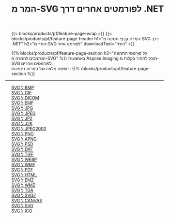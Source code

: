 ﻿---
title: המר מ-SVG לפורמטים אחרים דרך .NET 
weight: 3920
url: /he/net/conversion/from/svg 
lang: he
langdirlevel: 2
locales: zh-hans,ja,it,ru,de,es,fr,nl,id,lt,pl,pt,vi,tr,ko,zh-hant,ar,hi,th,sv,cs,uk,he
description: באמצעות Aspose.Imaging תוכל להמיר בקלות מ-SVG לפורמט אחר
---

{{< blocks/products/pf/feature-page-wrap >}}
{{< blocks/products/pf/feature-page-header h1="המרת קבצי תמונה מ-SVG דרך .NET" h2="המר מ-SVG לפורמט אחר" downloadText="הורד" >}}


{{% blocks/products/pf/feature-page-section  h2="כל פורמטי התמונה הנתמכים להמרה מ-SVG" %}}
באמצעות Aspose.Imaging תוכל להמיר בקלות מ-SVG לפורמטים אחרים.
<br/>
רשימה מלאה של המרות נתמכות:
{{% /blocks/products/pf/feature-page-section %}}
<div class="container-fluid productfamilypage bg-gray">
    <div class="convertypes bg-gray agp-content section">
        <div class="container">
		<hr style="margin-left:-20px;"/>
		<div class="row other-converters">
		    <div class='col-md-2 other-converter remove-lp remove-rp'><a href="/imaging/he/net/conversion/svg-to-bmp" >SVG ל BMP</a></div><div class='col-md-2 other-converter remove-lp remove-rp'><a href="/imaging/he/net/conversion/svg-to-gif" >SVG ל GIF</a></div><div class='col-md-2 other-converter remove-lp remove-rp'><a href="/imaging/he/net/conversion/svg-to-dicom" >SVG ל DICOM</a></div><div class='col-md-2 other-converter remove-lp remove-rp'><a href="/imaging/he/net/conversion/svg-to-emf" >SVG ל EMF</a></div><div class='col-md-2 other-converter remove-lp remove-rp'><a href="/imaging/he/net/conversion/svg-to-jpg" >SVG ל JPG</a></div><div class='col-md-2 other-converter remove-lp remove-rp'><a href="/imaging/he/net/conversion/svg-to-jpeg" >SVG ל JPEG</a></div><div class='col-md-2 other-converter remove-lp remove-rp'><a href="/imaging/he/net/conversion/svg-to-jp2" >SVG ל JP2</a></div><div class='col-md-2 other-converter remove-lp remove-rp'><a href="/imaging/he/net/conversion/svg-to-j2k" >SVG ל J2K</a></div><div class='col-md-2 other-converter remove-lp remove-rp'><a href="/imaging/he/net/conversion/svg-to-jpeg2000" >SVG ל JPEG2000</a></div><div class='col-md-2 other-converter remove-lp remove-rp'><a href="/imaging/he/net/conversion/svg-to-png" >SVG ל PNG</a></div><div class='col-md-2 other-converter remove-lp remove-rp'><a href="/imaging/he/net/conversion/svg-to-apng" >SVG ל APNG</a></div><div class='col-md-2 other-converter remove-lp remove-rp'><a href="/imaging/he/net/conversion/svg-to-psd" >SVG ל PSD</a></div><div class='col-md-2 other-converter remove-lp remove-rp'><a href="/imaging/he/net/conversion/svg-to-dxf" >SVG ל DXF</a></div><div class='col-md-2 other-converter remove-lp remove-rp'><a href="/imaging/he/net/conversion/svg-to-tiff" >SVG ל TIFF</a></div><div class='col-md-2 other-converter remove-lp remove-rp'><a href="/imaging/he/net/conversion/svg-to-webp" >SVG ל WEBP</a></div><div class='col-md-2 other-converter remove-lp remove-rp'><a href="/imaging/he/net/conversion/svg-to-wmf" >SVG ל WMF</a></div><div class='col-md-2 other-converter remove-lp remove-rp'><a href="/imaging/he/net/conversion/svg-to-pdf" >SVG ל PDF</a></div><div class='col-md-2 other-converter remove-lp remove-rp'><a href="/imaging/he/net/conversion/svg-to-html" >SVG ל HTML</a></div><div class='col-md-2 other-converter remove-lp remove-rp'><a href="/imaging/he/net/conversion/svg-to-emz" >SVG ל EMZ</a></div><div class='col-md-2 other-converter remove-lp remove-rp'><a href="/imaging/he/net/conversion/svg-to-wmz" >SVG ל WMZ</a></div><div class='col-md-2 other-converter remove-lp remove-rp'><a href="/imaging/he/net/conversion/svg-to-tga" >SVG ל TGA</a></div><div class='col-md-2 other-converter remove-lp remove-rp'><a href="/imaging/he/net/conversion/svg-to-svgz" >SVG ל SVGZ</a></div><div class='col-md-2 other-converter remove-lp remove-rp'><a href="/imaging/he/net/conversion/svg-to-canvas" >SVG ל CANVAS</a></div><div class='col-md-2 other-converter remove-lp remove-rp'><a href="/imaging/he/net/conversion/svg-to-svg" >SVG ל SVG</a></div><div class='col-md-2 other-converter remove-lp remove-rp'><a href="/imaging/he/net/conversion/svg-to-ico" >SVG ל ICO</a></div>
                </div>
        </div>
    </div>
</div>
<br/>

